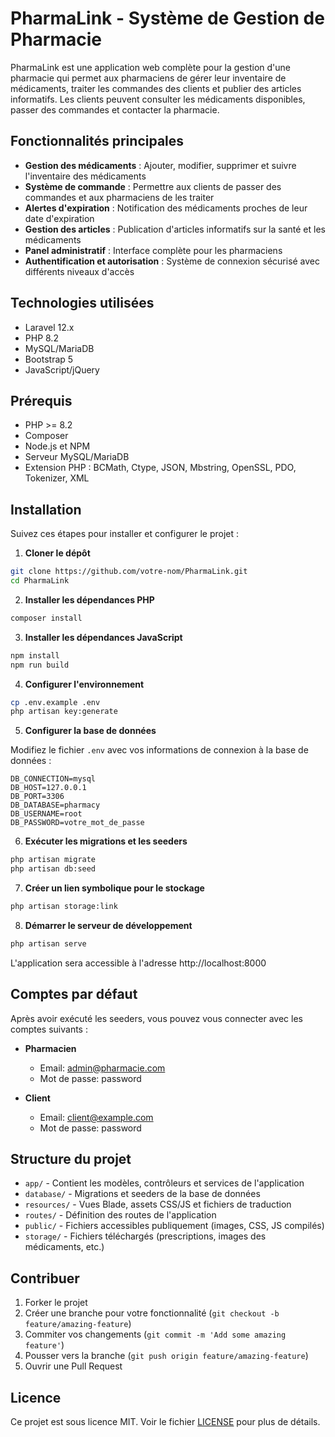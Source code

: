 # PharmaLink - Système de Gestion de Pharmacie

PharmaLink est une application web complète pour la gestion d'une pharmacie qui permet aux pharmaciens de gérer leur inventaire de médicaments, traiter les commandes des clients et publier des articles informatifs. Les clients peuvent consulter les médicaments disponibles, passer des commandes et contacter la pharmacie.

## Fonctionnalités principales

- **Gestion des médicaments** : Ajouter, modifier, supprimer et suivre l'inventaire des médicaments
- **Système de commande** : Permettre aux clients de passer des commandes et aux pharmaciens de les traiter
- **Alertes d'expiration** : Notification des médicaments proches de leur date d'expiration
- **Gestion des articles** : Publication d'articles informatifs sur la santé et les médicaments
- **Panel administratif** : Interface complète pour les pharmaciens
- **Authentification et autorisation** : Système de connexion sécurisé avec différents niveaux d'accès

## Technologies utilisées

- Laravel 12.x
- PHP 8.2
- MySQL/MariaDB
- Bootstrap 5
- JavaScript/jQuery

## Prérequis

- PHP >= 8.2
- Composer
- Node.js et NPM
- Serveur MySQL/MariaDB
- Extension PHP : BCMath, Ctype, JSON, Mbstring, OpenSSL, PDO, Tokenizer, XML

## Installation

Suivez ces étapes pour installer et configurer le projet :

1. **Cloner le dépôt**

```bash
git clone https://github.com/votre-nom/PharmaLink.git
cd PharmaLink
```

2. **Installer les dépendances PHP**

```bash
composer install
```

3. **Installer les dépendances JavaScript**

```bash
npm install
npm run build
```

4. **Configurer l'environnement**

```bash
cp .env.example .env
php artisan key:generate
```

5. **Configurer la base de données**

Modifiez le fichier `.env` avec vos informations de connexion à la base de données :

```
DB_CONNECTION=mysql
DB_HOST=127.0.0.1
DB_PORT=3306
DB_DATABASE=pharmacy
DB_USERNAME=root
DB_PASSWORD=votre_mot_de_passe
```

6. **Exécuter les migrations et les seeders**

```bash
php artisan migrate
php artisan db:seed
```

7. **Créer un lien symbolique pour le stockage**

```bash
php artisan storage:link
```

8. **Démarrer le serveur de développement**

```bash
php artisan serve
```

L'application sera accessible à l'adresse http://localhost:8000

## Comptes par défaut

Après avoir exécuté les seeders, vous pouvez vous connecter avec les comptes suivants :

- **Pharmacien**
  - Email: admin@pharmacie.com
  - Mot de passe: password

- **Client**
  - Email: client@example.com
  - Mot de passe: password

## Structure du projet

- `app/` - Contient les modèles, contrôleurs et services de l'application
- `database/` - Migrations et seeders de la base de données
- `resources/` - Vues Blade, assets CSS/JS et fichiers de traduction
- `routes/` - Définition des routes de l'application
- `public/` - Fichiers accessibles publiquement (images, CSS, JS compilés)
- `storage/` - Fichiers téléchargés (prescriptions, images des médicaments, etc.)

## Contribuer

1. Forker le projet
2. Créer une branche pour votre fonctionnalité (`git checkout -b feature/amazing-feature`)
3. Commiter vos changements (`git commit -m 'Add some amazing feature'`)
4. Pousser vers la branche (`git push origin feature/amazing-feature`)
5. Ouvrir une Pull Request

## Licence

Ce projet est sous licence MIT. Voir le fichier [LICENSE](LICENSE) pour plus de détails.
